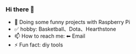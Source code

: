 ### Hi there 👋

- 🌱 Doing some funny projects with Raspberry Pi
- ✅ hobby: Basketball、Dota、Hearthstone
- 📫 How to reach me: ⬅ Email
- ⚡ Fun fact: diy tools

<!--
**stanhe/stanhe** is a ✨ _special_ ✨ repository because its `README.md` (this file) appears on your GitHub profile.

Here are some ideas to get you started:

- 🔭 I’m currently working on ...
- 🌱 I’m currently learning ...
- 👯 I’m looking to collaborate on ...
- 🤔 I’m looking for help with ...
- 💬 Ask me about ...
- 📫 How to reach me: ...
- 😄 Pronouns: ...
- ⚡ Fun fact: ...
-->
